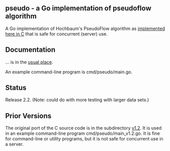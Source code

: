 <h2>pseudo - a Go implementation of pseudoflow algorithm</h2>

A Go implementation of Hochbaum's PseudoFlow algorithm as [implemented here in C][c_ref] that is safe for concurrent (server) use.

<h2>Documentation</h2>

... is in the [usual place][docs].

An example command-line program is cmd/pseudo/main.go.

<h2>Status</h2>

Release 2.2.  (Note: could do with more testing with larger data sets.)

<h2>Prior Versions</h2>

The original port of the C source code is in the subdirectory [v1.2][v1.2]. It is used in an example command-line program cmd/pseudo/main_v1.2.go.  It is fine for command-line or utility programs, but it is not safe for concurrent use in a server.

[c_ref]: http://riot.ieor.berkeley.edu/Applications/Pseudoflow/maxflow.html
[docs]: https://godoc.org/github.com/clbanning/pseudo
[v1.2]: https://github.com/clbanning/pseudo/v1.2
